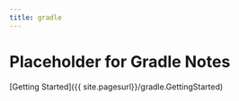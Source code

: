 ```yaml
---
title: gradle
---
```


# Placeholder for Gradle Notes

[Getting Started]({{ site.pagesurl}}/gradle.GettingStarted)

